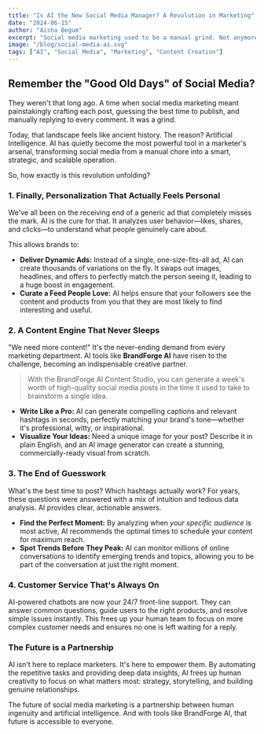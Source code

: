 ```yaml
---
title: "Is AI the New Social Media Manager? A Revolution in Marketing"
date: "2024-06-15"
author: "Aisha Begum"
excerpt: "Social media marketing used to be a manual grind. Not anymore. From hyper-personalized ads to content that practically writes itself, AI is changing the game. Here's what you need to know."
image: "/blog/social-media-ai.svg"
tags: ["AI", "Social Media", "Marketing", "Content Creation"]
---
```


## Remember the "Good Old Days" of Social Media?

They weren't that long ago. A time when social media marketing meant painstakingly crafting each post, guessing the best time to publish, and manually replying to every comment. It was a grind.

Today, that landscape feels like ancient history. The reason? Artificial Intelligence. AI has quietly become the most powerful tool in a marketer's arsenal, transforming social media from a manual chore into a smart, strategic, and scalable operation.

So, how exactly is this revolution unfolding?

### 1. Finally, Personalization That Actually Feels Personal

We've all been on the receiving end of a generic ad that completely misses the mark. AI is the cure for that. It analyzes user behavior—likes, shares, and clicks—to understand what people genuinely care about.

This allows brands to:
- **Deliver Dynamic Ads:** Instead of a single, one-size-fits-all ad, AI can create thousands of variations on the fly. It swaps out images, headlines, and offers to perfectly match the person seeing it, leading to a huge boost in engagement.
- **Curate a Feed People Love:** AI helps ensure that your followers see the content and products from you that they are most likely to find interesting and useful.

### 2. A Content Engine That Never Sleeps

"We need more content!" It's the never-ending demand from every marketing department. AI tools like **BrandForge AI** have risen to the challenge, becoming an indispensable creative partner.

> With the BrandForge AI Content Studio, you can generate a week's worth of high-quality social media posts in the time it used to take to brainstorm a single idea.

- **Write Like a Pro:** AI can generate compelling captions and relevant hashtags in seconds, perfectly matching your brand's tone—whether it's professional, witty, or inspirational.
- **Visualize Your Ideas:** Need a unique image for your post? Describe it in plain English, and an AI image generator can create a stunning, commercially-ready visual from scratch.

### 3. The End of Guesswork

What's the best time to post? Which hashtags actually work? For years, these questions were answered with a mix of intuition and tedious data analysis. AI provides clear, actionable answers.

- **Find the Perfect Moment:** By analyzing when *your specific audience* is most active, AI recommends the optimal times to schedule your content for maximum reach.
- **Spot Trends Before They Peak:** AI can monitor millions of online conversations to identify emerging trends and topics, allowing you to be part of the conversation at just the right moment.

### 4. Customer Service That's Always On

AI-powered chatbots are now your 24/7 front-line support. They can answer common questions, guide users to the right products, and resolve simple issues instantly. This frees up your human team to focus on more complex customer needs and ensures no one is left waiting for a reply.

### The Future is a Partnership

AI isn't here to replace marketers. It's here to empower them. By automating the repetitive tasks and providing deep data insights, AI frees up human creativity to focus on what matters most: strategy, storytelling, and building genuine relationships.

The future of social media marketing is a partnership between human ingenuity and artificial intelligence. And with tools like BrandForge AI, that future is accessible to everyone.
